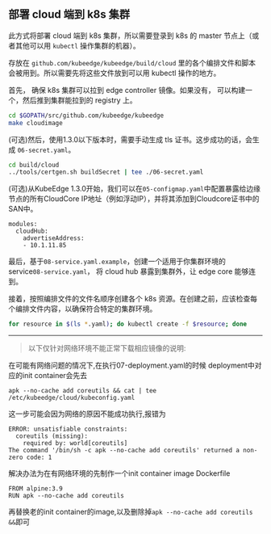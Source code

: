 ## 部署 cloud 端到 k8s 集群

此方式将部署 cloud 端到 k8s 集群，所以需要登录到 k8s 的 master 节点上（或者其他可以用 `kubectl` 操作集群的机器）。

存放在 `github.com/kubeedge/kubeedge/build/cloud` 里的各个编排文件和脚本会被用到。所以需要先将这些文件放到可以用 kubectl 操作的地方。

首先， 确保 k8s 集群可以拉到 edge controller 镜像。如果没有， 可以构建一个，然后推到集群能拉到的 registry 上。

```bash
cd $GOPATH/src/github.com/kubeedge/kubeedge
make cloudimage
```

(可选)然后，使用1.3.0以下版本时，需要手动生成 tls 证书。这步成功的话，会生成 `06-secret.yaml`。

```bash
cd build/cloud
../tools/certgen.sh buildSecret | tee ./06-secret.yaml
```

(可选)从KubeEdge 1.3.0开始，我们可以在`05-configmap.yaml`中配置暴露给边缘节点的所有CloudCore IP地址（例如浮动IP），并将其添加到Cloudcore证书中的SAN中。

```
modules:
  cloudHub:
    advertiseAddress:
    - 10.1.11.85
```

最后，基于`08-service.yaml.example`，创建一个适用于你集群环境的 service`08-service.yaml`，
将 cloud hub 暴露到集群外，让 edge core 能够连到。

接着，按照编排文件的文件名顺序创建各个 k8s 资源。在创建之前，应该检查每个编排文件内容，以确保符合特定的集群环境。

```bash
for resource in $(ls *.yaml); do kubectl create -f $resource; done
```

---
> 以下仅针对网络环境不能正常下载相应镜像的说明:

在可能有网络问题的情况下,在执行07-deployment.yaml的时候
deployment中对应的init container会先去
```
apk --no-cache add coreutils && cat | tee /etc/kubeedge/cloud/kubeconfig.yaml
```
这一步可能会因为网络的原因不能成功执行,报错为
```
ERROR: unsatisfiable constraints:
  coreutils (missing):
    required by: world[coreutils]
The command '/bin/sh -c apk --no-cache add coreutils' returned a non-zero code: 1
```

解决办法为在有网络环境的先制作一个init container image
Dockerfile
```
FROM alpine:3.9
RUN apk --no-cache add coreutils
```
再替换老的init container的image,以及删除掉`apk --no-cache add coreutils &&`即可
